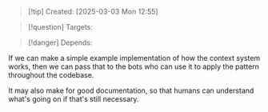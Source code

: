 
>[!tip] Created: [2025-03-03 Mon 12:55]

>[!question] Targets: 

>[!danger] Depends: 

If we can make a simple example implementation of how the context system works, then we can pass that to the bots who can use it to apply the pattern throughout the codebase. 

It may also make for good documentation, so that humans can understand what's going on if that's still necessary. 